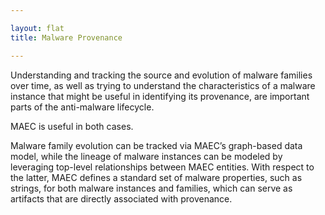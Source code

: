 ```yaml
---

layout: flat
title: Malware Provenance

---
```

Understanding and tracking the source and evolution of malware families over time, as well as trying to understand the characteristics of a malware instance that might be useful in identifying its provenance, are important parts of the anti-malware lifecycle. 

MAEC is useful in both cases. 

Malware family evolution can be tracked via MAEC’s graph-based data model, while the lineage of malware instances can be modeled by leveraging top-level relationships between MAEC entities. With respect to the latter, MAEC defines a standard set of malware properties, such as strings, for both malware instances and families, which can serve as artifacts that are directly associated with provenance.

